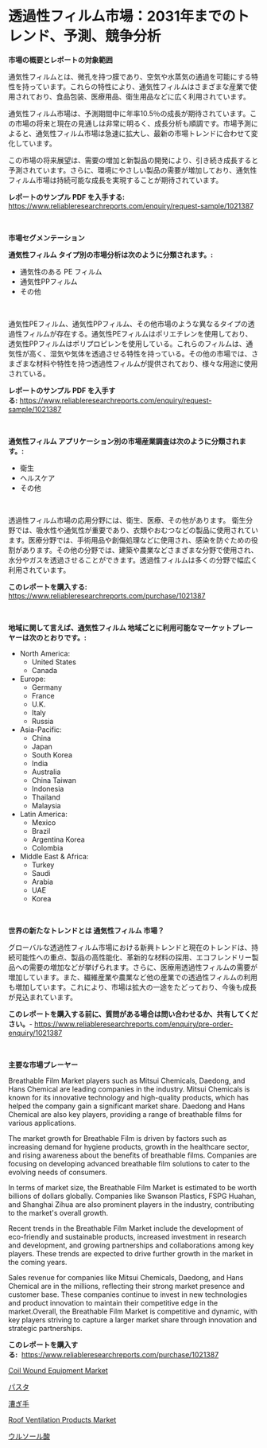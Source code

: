 <p><h1>透過性フィルム市場：2031年までのトレンド、予測、競争分析</h1></p><p><strong>市場の概要とレポートの対象範囲</strong></p>
<p><p>通気性フィルムとは、微孔を持つ膜であり、空気や水蒸気の通過を可能にする特性を持っています。これらの特性により、通気性フィルムはさまざまな産業で使用されており、食品包装、医療用品、衛生用品などに広く利用されています。</p><p>通気性フィルム市場は、予測期間中に年率10.5％の成長が期待されています。この市場の将来と現在の見通しは非常に明るく、成長分析も順調です。市場予測によると、通気性フィルム市場は急速に拡大し、最新の市場トレンドに合わせて変化しています。</p><p>この市場の将来展望は、需要の増加と新製品の開発により、引き続き成長すると予測されています。さらに、環境にやさしい製品の需要が増加しており、通気性フィルム市場は持続可能な成長を実現することが期待されています。</p></p>
<p><strong>レポートのサンプル PDF を入手する:</strong> <a href="https://www.reliableresearchreports.com/enquiry/request-sample/1021387">https://www.reliableresearchreports.com/enquiry/request-sample/1021387</a></p>
<p>&nbsp;</p>
<p><strong>市場セグメンテーション</strong></p>
<p><strong>通気性フィルム タイプ別の市場分析は次のように分類されます。:</strong></p>
<p><ul><li>通気性のある PE フィルム</li><li>通気性PPフィルム</li><li>その他</li></ul></p>
<p>&nbsp;</p>
<p><p>通気性PEフィルム、通気性PPフィルム、その他市場のような異なるタイプの透過性フィルムが存在する。通気性PEフィルムはポリエチレンを使用しており、透気性PPフィルムはポリプロピレンを使用している。これらのフィルムは、通気性が高く、湿気や気体を透過させる特性を持っている。その他の市場では、さまざまな材料や特性を持つ透過性フィルムが提供されており、様々な用途に使用されている。</p></p>
<p><strong>レポートのサンプル PDF を入手する:</strong>&nbsp;<a href="https://www.reliableresearchreports.com/enquiry/request-sample/1021387">https://www.reliableresearchreports.com/enquiry/request-sample/1021387</a></p>
<p>&nbsp;</p>
<p><strong> 通気性フィルム アプリケーション別の市場産業調査は次のように分類されます。:</strong></p>
<p><ul><li>衛生</li><li>ヘルスケア</li><li>その他</li></ul></p>
<p>&nbsp;</p>
<p><p>透過性フィルム市場の応用分野には、衛生、医療、その他があります。 衛生分野では、吸水性や通気性が重要であり、衣類やおむつなどの製品に使用されています。医療分野では、手術用品や創傷処理などに使用され、感染を防ぐための役割があります。その他の分野では、建築や農業などさまざまな分野で使用され、水分やガスを透過させることができます。透過性フィルムは多くの分野で幅広く利用されています。</p></p>
<p><strong>このレポートを購入する:</strong>&nbsp; <a href="https://www.reliableresearchreports.com/purchase/1021387">https://www.reliableresearchreports.com/purchase/1021387</a></p>
<p>&nbsp;</p>
<p><strong>地域に関して言えば、通気性フィルム 地域ごとに利用可能なマーケットプレーヤーは次のとおりです。:</strong></p>
<p><ul>
    <li>
        North America:
        <ul>
            <li>United States</li>
            <li>Canada</li>
        </ul>
    </li>
    <li>
        Europe:
        <ul>
            <li>Germany</li>
            <li>France</li>
            <li>U.K.</li>
            <li>Italy</li>
            <li>Russia</li>
        </ul>
    </li>
    <li>
        Asia-Pacific:
        <ul>
            <li>China</li>
            <li>Japan</li>
            <li>South Korea</li>
            <li>India</li>
            <li>Australia</li>
            <li>China Taiwan</li>
            <li>Indonesia</li>
            <li>Thailand</li>
            <li>Malaysia</li>
        </ul>
    </li>
    <li>
        Latin America:
        <ul>
            <li>Mexico</li>
            <li>Brazil</li>
            <li>Argentina Korea</li>
            <li>Colombia</li>
        </ul>
    </li>
    <li>
        Middle East & Africa:
        <ul>
            <li>Turkey</li>
            <li>Saudi</li>
            <li>Arabia</li>
            <li>UAE</li>
            <li>Korea</li>
        </ul>
    </li>
    </ul></p>
<p>&nbsp;</p>
<p><strong>世界の新たなトレンドとは 通気性フィルム 市場？</strong></p>
<p><p>グローバルな透過性フィルム市場における新興トレンドと現在のトレンドは、持続可能性への重点、製品の高性能化、革新的な材料の採用、エコフレンドリー製品への需要の増加などが挙げられます。さらに、医療用透過性フィルムの需要が増加しています。また、繊維産業や農業など他の産業での透過性フィルムの利用も増加しています。これにより、市場は拡大の一途をたどっており、今後も成長が見込まれています。</p></p>
<p><strong>このレポートを購入する前に、質問がある場合は問い合わせるか、共有してください。</strong>- <a href="https://www.reliableresearchreports.com/enquiry/pre-order-enquiry/1021387">https://www.reliableresearchreports.com/enquiry/pre-order-enquiry/1021387</a></p>
<p>&nbsp;</p>
<p><strong>主要な市場プレーヤー</strong></p>
<p><p>Breathable Film Market players such as Mitsui Chemicals, Daedong, and Hans Chemical are leading companies in the industry. Mitsui Chemicals is known for its innovative technology and high-quality products, which has helped the company gain a significant market share. Daedong and Hans Chemical are also key players, providing a range of breathable films for various applications.</p><p>The market growth for Breathable Film is driven by factors such as increasing demand for hygiene products, growth in the healthcare sector, and rising awareness about the benefits of breathable films. Companies are focusing on developing advanced breathable film solutions to cater to the evolving needs of consumers.</p><p>In terms of market size, the Breathable Film Market is estimated to be worth billions of dollars globally. Companies like Swanson Plastics, FSPG Huahan, and Shanghai Zihua are also prominent players in the industry, contributing to the market's overall growth.</p><p>Recent trends in the Breathable Film Market include the development of eco-friendly and sustainable products, increased investment in research and development, and growing partnerships and collaborations among key players. These trends are expected to drive further growth in the market in the coming years.</p><p>Sales revenue for companies like Mitsui Chemicals, Daedong, and Hans Chemical are in the millions, reflecting their strong market presence and customer base. These companies continue to invest in new technologies and product innovation to maintain their competitive edge in the market.Overall, the Breathable Film Market is competitive and dynamic, with key players striving to capture a larger market share through innovation and strategic partnerships.</p></p>
<p><strong>このレポートを購入する:</strong>&nbsp;&nbsp;<a href="https://www.reliableresearchreports.com/purchase/1021387">https://www.reliableresearchreports.com/purchase/1021387</a></p>
<p><p><a href="https://view.publitas.com/reportprime-1/coil-wound-equipment-market-offer-valuable-insights-into-market-size-market-share-market-trends-and-projections-spanning-from-2023-to-2030/">Coil Wound Equipment Market</a></p><p><a href="https://medium.com/@briaabshire64/%E3%83%91%E3%82%B9%E3%82%BF%E5%B8%82%E5%A0%B4%E3%81%AE%E8%A6%8F%E6%A8%A1%E3%81%AF-%E4%B8%96%E7%95%8C%E3%81%AE%E7%94%A3%E6%A5%AD%E3%81%AB%E3%81%8A%E3%81%91%E3%82%8B%E6%9C%80%E9%81%A9%E3%81%AA%E3%83%9E%E3%83%BC%E3%82%B1%E3%83%86%E3%82%A3%E3%83%B3%E3%82%B0%E3%83%81%E3%83%A3%E3%83%8D%E3%83%AB%E3%82%92%E7%A4%BA%E3%81%97%E3%81%A6%E3%81%84%E3%81%BE%E3%81%99-97e195702054">パスタ</a></p><p><a href="https://medium.com/@ozar19732009/%E3%83%AD%E3%82%A2%E5%B8%82%E5%A0%B4%E3%82%B7%E3%82%A7%E3%82%A2%E3%81%AE%E6%8E%A8%E7%A7%BB%E3%81%A8%E5%B8%82%E5%A0%B4%E6%88%90%E9%95%B7%E3%83%88%E3%83%AC%E3%83%B3%E3%83%89-2024%E5%B9%B4%E3%81%8B%E3%82%892031%E5%B9%B4%E3%81%BE%E3%81%A7-b670f67878d8">漕ぎ手</a></p><p><a href="https://gamy-alyssum-396.notion.site/Roof-Ventilation-Products-Market-Share-Market-New-Trends-Analysis-Report-By-Type-By-Application--6175c47a729949028aa4a75300cda9d2">Roof Ventilation Products Market</a></p><p><a href="https://github.com/zekaoe592392/Market-Research-Report-List-1/blob/main/7552776188791.md">ウルソール酸</a></p></p>